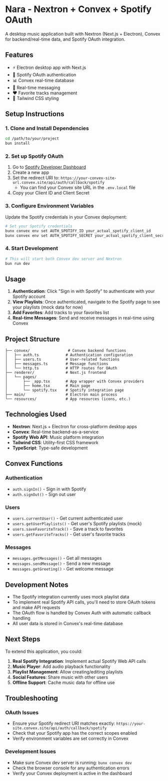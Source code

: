 # Nara - Nextron + Convex + Spotify OAuth

A desktop music application built with Nextron (Next.js + Electron), Convex for backend/real-time data, and Spotify OAuth integration.

## Features

- ⚡ Electron desktop app with Next.js
- 🎵 Spotify OAuth authentication
- 📊 Convex real-time database
- 💬 Real-time messaging
- ❤️ Favorite tracks management
- 🎨 Tailwind CSS styling

## Setup Instructions

### 1. Clone and Install Dependencies

```bash
cd /path/to/your/project
bun install
```

### 2. Set up Spotify OAuth

1. Go to [Spotify Developer Dashboard](https://developer.spotify.com/dashboard)
2. Create a new app
3. Set the redirect URI to: `https://your-convex-site-url.convex.site/api/auth/callback/spotify`
   - You can find your Convex site URL in the `.env.local` file
4. Copy your Client ID and Client Secret

### 3. Configure Environment Variables

Update the Spotify credentials in your Convex deployment:

```bash
# Set your Spotify credentials
bunx convex env set AUTH_SPOTIFY_ID your_actual_spotify_client_id
bunx convex env set AUTH_SPOTIFY_SECRET your_actual_spotify_client_secret
```

### 4. Start Development

```bash
# This will start both Convex dev server and Nextron
bun run dev
```

## Usage

1. **Authentication**: Click "Sign in with Spotify" to authenticate with your Spotify account
2. **View Playlists**: Once authenticated, navigate to the Spotify page to see your playlists (mock data for now)
3. **Add Favorites**: Add tracks to your favorites list
4. **Real-time Messages**: Send and receive messages in real-time using Convex

## Project Structure

```
├── convex/                 # Convex backend functions
│   ├── auth.ts            # Authentication configuration
│   ├── users.ts           # User-related functions
│   ├── messages.ts        # Message functions
│   └── http.ts            # HTTP routes for OAuth
├── renderer/              # Next.js frontend
│   └── pages/
│       ├── _app.tsx       # App wrapper with Convex providers
│       ├── home.tsx       # Main page
│       └── spotify.tsx    # Spotify integration page
├── main/                  # Electron main process
└── resources/             # App resources (icons, etc.)
```

## Technologies Used

- **Nextron**: Next.js + Electron for cross-platform desktop apps
- **Convex**: Real-time backend-as-a-service
- **Spotify Web API**: Music platform integration
- **Tailwind CSS**: Utility-first CSS framework
- **TypeScript**: Type-safe development

## Convex Functions

### Authentication
- `auth.signIn()` - Sign in with Spotify
- `auth.signOut()` - Sign out user

### Users
- `users.currentUser()` - Get current authenticated user
- `users.getUserPlaylists()` - Get user's Spotify playlists (mock)
- `users.saveFavoriteTrack()` - Save a track to favorites
- `users.getFavoriteTracks()` - Get user's favorite tracks

### Messages
- `messages.getMessages()` - Get all messages
- `messages.sendMessage()` - Send a new message
- `messages.getGreeting()` - Get welcome message

## Development Notes

- The Spotify integration currently uses mock playlist data
- To implement real Spotify API calls, you'll need to store OAuth tokens and make API requests
- The OAuth flow is handled by Convex Auth with automatic callback handling
- All user data is stored in Convex's real-time database

## Next Steps

To extend this application, you could:

1. **Real Spotify Integration**: Implement actual Spotify Web API calls
2. **Music Player**: Add audio playback functionality
3. **Playlist Management**: Allow creating/editing playlists
4. **Social Features**: Share music with other users
5. **Offline Support**: Cache music data for offline use

## Troubleshooting

### OAuth Issues
- Ensure your Spotify redirect URI matches exactly: `https://your-site.convex.site/api/auth/callback/spotify`
- Check that your Spotify app has the correct scopes enabled
- Verify environment variables are set correctly in Convex

### Development Issues
- Make sure Convex dev server is running: `bunx convex dev`
- Check the browser console for any authentication errors
- Verify your Convex deployment is active in the dashboard

